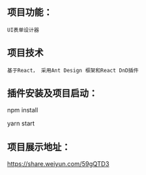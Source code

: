 ## 项目功能：
    UI表单设计器

## 项目技术
    基于React， 采用Ant Design 框架和React DnD插件

## 插件安装及项目启动：
npm install

yarn start

## 项目展示地址：
https://share.weiyun.com/59gQTD3